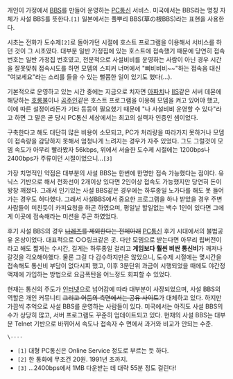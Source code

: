 개인이 가정에서 [BBS](BBS.md)를 만들어 운영하는 [PC통신](PC%ED%86%B5%EC%8B%A0.md) 서비스.
미국에서는 BBS라는 명칭 자체가 사설 BBS를 뜻한다.`[1]` 일본에서는 풀뿌리 BBS(草の根BBS)라는 표현을 사용한다.

시초는 전화가 도수제`[2]`로 돌아가던 시절에 호스트 프로그램을 이용해서 서비스를 하던 것이 그 시초였다. 대부분 일반 가정집에 있는
호스트에 접속했기 때문에 당연히 접속번호는 일반 가정집 번호였고, 전문적으로 사설비비를 운영하는 사람이 아닌 경우 시간을 잘못맞춰 접속시도를
하면 모뎀의 스피커 너머에서 "삐비비비~~"하는 접속음 대신 "여보세요"라는 소리를 들을 수 있는 뻘쭘한 일이 있기도 했다(...).

기본적으로 운영하고 있는 시간 중에는 지금으로 치자면 [아파치](%EC%95%84%ED%8C%8C%EC%B9%98.md)나
[IIS](IIS.md)같은 서버 데몬에 해당하는 [호롱불](%ED%98%B8%EB%A1%B1%EB%B6%88.md)이나
[곰주인](%EA%B3%B0%EC%A3%BC%EC%9D%B8.md)같은 호스트 프로그램을 이용해 모뎀을 켜고 있어야 했고, 이에 따른
설정이라든가 기타 등등이 필요했기 때문에 "나 사설비비 운영할 수 있다"라고 하면 그 말은 곧 당시 PC통신 세상에서는 최고의 실력자 인증인
셈이었다.

구축한다고 해도 대단히 많은 비용이 소모되고, PC가 처리량을 따라가지 못하거나 모뎀이 접속량을 감당하지 못해서 엄청나게 느려지는 경우가
자주 있었다. 그도 그럴것이 모뎀 속도가 아무리 빨라봤자 56kbps, 위에서 서술한 도수제 시절에는 1200bps나 2400bps가
주류이던 시절이었으니...`[3]`

가장 치명적인 약점은 대부분의 사설 BBS는 한번에 한명만 접속 가능했다는 점이다. 유닉스 기반으로 해서 전화선이 2개이상 있다면 2인이상
접속도 가능했지만 당연히 돈이 왕창 깨졌다. 그래서 인기있는 사설 BBS같은 경우에는 하루종일 노가다를 해도 못 들어가는 경우도 허다했다.
그래서 사설BBS에서 중요한 프로그램을 하나 받았을 경우 주변 사람들이 미친듯이 카피요청을 하곤 하였으며, 평일날 할일없는 백수 1인이
있다면 그에게 이곳에 접속해라는 미션을 주곤 하였었다.

후기 사설 BBS의 경우 <del>[나레즈](%EB%82%98%EC%9A%B0%EB%88%84%EB%A6%AC.md)를 제외한다는
전제아래</del> [PC통신](PC%ED%86%B5%EC%8B%A0.md) 후기 시대에서의 불법공유 온상이었다. 대표적으로
○○링크같은 곳. 다만 모뎀으로 받는다면 아무리 립버전이라고 해도 짧게는 수시간, 길게는 하루종일 걸리고 **게임보다 훨씬 비싼 통신비**가
깨져나갈것을 각오해야했다. 물론 그걸 다 감수하지만은 않았으니, 도수제 시절에는 몇시간을 접속해도 통신비 부담이 없다시피 했고, 이후
3분단위 과금이 시행되었을 때에도 야간정액제에 가입하는 방법으로 요금폭탄을 어느정도 회피할 수 있었다.

현재는 통신의 주도가 [인터넷](%EC%9D%B8%ED%84%B0%EB%84%B7.md)으로 넘어감에 따라 대부분이 사장되었으며, 사설
BBS의 역할은 개인 커뮤니티 <del>그리고 어둠의 측면에서는 공유 사이트</del>가 대체하고 있다. 하지만 가끔씩 추억으로 사설
BBS를 운영하는 사람들이 있다. 미국에서는 아직도 사설 BBS의 수가 상당히 많고, 서버 프로그램도 꾸준히 업데이트되고 있다. 현재의 사설
BBS는 대부분 Telnet 기반으로 바뀌어서 속도나 접속자 수 면에서 과거와 비교가 안되는 수준.

`\----`

  * `[1]` 대형 PC통신은 Online Service 정도로 부르는 듯 하다.
  * `[2]` 한 통화에 무조건 20원. 1991년 초까지.
  * `[3]` ...2400bps에서 1MB 다운받는 데 대략 55분 정도 걸린다!


